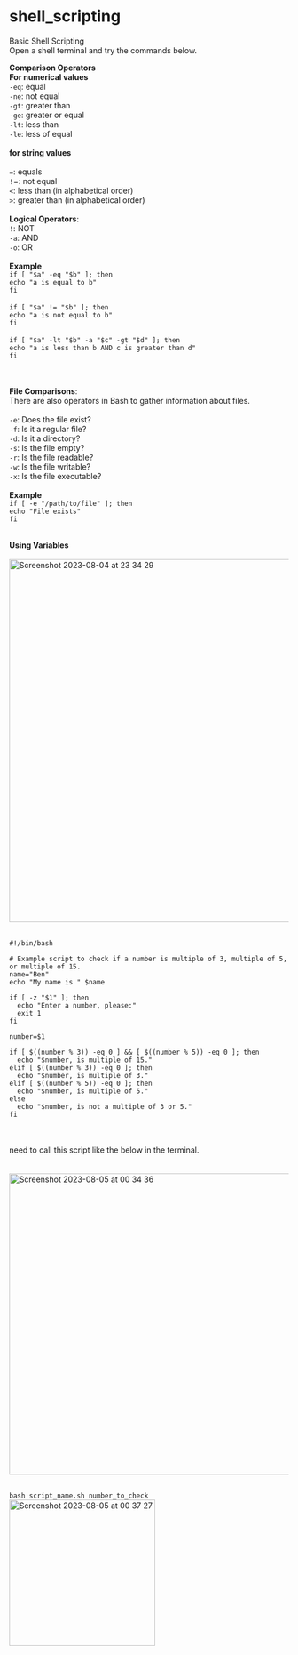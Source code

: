 # shell_scripting
Basic Shell Scripting<br>
Open a shell terminal and try the commands below.<br><be>


**Comparison Operators**<br>
**For numerical values**<br>
`-eq`: equal<br>
`-ne`: not equal<br>
`-gt`: greater than<br>
`-ge`: greater or equal<br>
`-lt`: less than<br>
`-le`: less of equal<br>
<br>
**for string values**<br>
<br>
`=`: equals<br>
`!`=: not equal<br>
`<`: less than (in alphabetical order)<br>
`>`: greater than (in alphabetical order)<br>
<br>
**Logical Operators**:<br>
`!`: NOT<br>
`-a`: AND<br>
`-o`: OR<br>
<br>
<be>
**Example** <br>
`if [ "$a" -eq "$b" ]; then`<br>
    `echo "a is equal to b"`<br>
`fi`<br>
<br>
`if [ "$a" != "$b" ]; then`<br>
    `echo "a is not equal to b"`<br>
`fi`<br>
<br>
`if [ "$a" -lt "$b" -a "$c" -gt "$d" ]; then`<br>
    `echo "a is less than b AND c is greater than d"`<br>
`fi`<br>
<br>
<br>

**File Comparisons**:<br>
There are also operators in Bash to gather information about files.<br>
<br>
`-e`: Does the file exist?<br>
`-f`: Is it a regular file?<br>
`-d`: Is it a directory?<br>
`-s`: Is the file empty?<br>
`-r`: Is the file readable?<br>
`-w`: Is the file writable?<br>
`-x`: Is the file executable?<br>
<br>
**Example** <br>
`if [ -e "/path/to/file" ]; then`<br>
    `echo "File exists"`<br>
`fi`<br>
<br>



**Using Variables**<br><br>
<img width="653" alt="Screenshot 2023-08-04 at 23 34 29" src="https://github.com/EryEr/shell_scripting/assets/138815393/71bc2dd3-c1e2-44f5-9645-93e8cf84040c"><br><br>

```
#!/bin/bash

# Example script to check if a number is multiple of 3, multiple of 5, or multiple of 15.
name="Ben"
echo "My name is " $name

if [ -z "$1" ]; then
  echo "Enter a number, please:"
  exit 1
fi

number=$1

if [ $((number % 3)) -eq 0 ] && [ $((number % 5)) -eq 0 ]; then
  echo "$number, is multiple of 15."
elif [ $((number % 3)) -eq 0 ]; then
  echo "$number, is multiple of 3."
elif [ $((number % 5)) -eq 0 ]; then
  echo "$number, is multiple of 5."
else
  echo "$number, is not a multiple of 3 or 5."
fi
```
<br><br>
need to call this script like the below in the terminal.<br><br>
<br>
<img width="542" alt="Screenshot 2023-08-05 at 00 34 36" src="https://github.com/EryEr/shell_scripting/assets/138815393/9d5b084e-0454-4f22-92a7-632d32377e83"><br><br>

`bash script_name.sh number_to_check`<br>
<img width="263" alt="Screenshot 2023-08-05 at 00 37 27" src="https://github.com/EryEr/shell_scripting/assets/138815393/831b3b7e-0fce-4b10-a620-8886eb80f1ea"><br>


